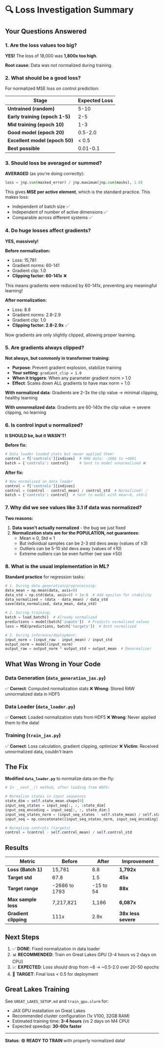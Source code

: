 # 🔍 Loss Investigation Summary

## Your Questions Answered

### 1. **Are the loss values too big?**
**YES!** The loss of 18,000 was **1,800x too high**.

**Root cause**: Data was not normalized during training.

### 2. **What should be a good loss?**

For normalized MSE loss on control prediction:

| Stage | Expected Loss |
|-------|---------------|
| **Untrained (random)** | 5-10 |
| **Early training (epoch 1-5)** | 2-5 |
| **Mid training (epoch 10)** | 1-3 |
| **Good model (epoch 20)** | 0.5-2.0 |
| **Excellent model (epoch 50)** | < 0.5 |
| **Best possible** | 0.01-0.1 |

### 3. **Should loss be averaged or summed?**

**AVERAGED** (as you're doing correctly):

```python
loss = jnp.sum(masked_error) / jnp.maximum(jnp.sum(masks), 1.0)
```

This gives **MSE per active element**, which is the standard practice. This makes loss:
- Independent of batch size ✅
- Independent of number of active dimensions ✅
- Comparable across different systems ✅

### 4. **Do huge losses affect gradients?**

**YES, massively!**

**Before normalization:**
- Loss: 15,781
- Gradient norms: 60-141
- Gradient clip: 1.0
- **Clipping factor: 60-141x** ❌

This means gradients were reduced by 60-141x, preventing any meaningful learning!

**After normalization:**
- Loss: 8.8
- Gradient norms: 2.8-2.9  
- Gradient clip: 1.0
- **Clipping factor: 2.8-2.9x** ✅

Now gradients are only slightly clipped, allowing proper learning.

### 5. **Are gradients always clipped?**

**Not always, but commonly in transformer training:**

- **Purpose**: Prevent gradient explosion, stabilize training
- **Your setting**: `gradient_clip = 1.0`
- **When it triggers**: When any parameter gradient norm > 1.0
- **Effect**: Scales down ALL gradients to have max norm = 1.0

**With normalized data**: Gradients are 2-3x the clip value → minimal clipping, healthy learning

**With unnormalized data**: Gradients are 60-140x the clip value → severe clipping, no learning

### 6. **Is control input u normalized?**

**It SHOULD be, but it WASN'T!**

**Before fix:**
```python
# Data loader loaded stats but never applied them!
control = f['controls'][indices]  # RAW data: -2686 to +4001
batch = {'controls': control}     # Sent to model unnormalized ❌
```

**After fix:**
```python
# Now normalized in data loader
control = f['controls'][indices]
control = (control - control_mean) / control_std  # Normalized! ✅
batch = {'controls': control}  # Sent to model with mean~0, std~1
```

### 7. **Why did we see values like 3.1 if data was normalized?**

**Two reasons:**

1. **Data wasn't actually normalized** - the bug we just fixed
2. **Normalization stats are for the POPULATION, not guarantees**:
   - Mean ≈ 0, Std ≈ 1
   - But individual samples can be 2-3 std devs away (values of ±3)
   - Outliers can be 5-10 std devs away (values of ±10)
   - Extreme outliers can be even further (we saw ±50)

### 8. **What is the usual implementation in ML?**

**Standard practice** for regression tasks:

```python
# 1. During data generation/preprocessing:
data_mean = np.mean(data, axis=0)
data_std = np.std(data, axis=0) + 1e-8  # Add epsilon for stability
data_normalized = (data - data_mean) / data_std
save(data_normalized, data_mean, data_std)

# 2. During training:
batch = load_batch()  # Already normalized
predictions = model(batch['inputs'])  # Predicts normalized values
loss = MSE(predictions, batch['targets'])  # Both normalized

# 3. During inference/deployment:
input_norm = (input_raw - input_mean) / input_std
output_norm = model(input_norm)
output_raw = output_norm * output_std + output_mean  # Denormalize!
```

## What Was Wrong in Your Code

### Data Generation (`data_generation_jax.py`)
✅ **Correct**: Computed normalization stats
❌ **Wrong**: Stored RAW unnormalized data in HDF5

### Data Loader (`data_loader.py`)  
✅ **Correct**: Loaded normalization stats from HDF5
❌ **Wrong**: Never applied them to the data!

### Training (`train_jax.py`)
✅ **Correct**: Loss calculation, gradient clipping, optimizer
❌ **Victim**: Received unnormalized data, couldn't learn

## The Fix

**Modified `data_loader.py`** to normalize data on-the-fly:

```python
# In __next__() method, after loading from HDF5:

# Normalize states in input sequences
state_dim = self.state_mean.shape[0]
input_seq_states = input_seq[:, :, :state_dim]
input_seq_encoding = input_seq[:, :, state_dim:]
input_seq_states_norm = (input_seq_states - self.state_mean) / self.state_std
input_seq = np.concatenate([input_seq_states_norm, input_seq_encoding], axis=-1)

# Normalize controls (targets)
control = (control - self.control_mean) / self.control_std
```

## Results

| Metric | Before | After | Improvement |
|--------|--------|-------|-------------|
| **Loss (Batch 1)** | 15,781 | 8.8 | **1,792x** |
| **Target std** | 67.8 | 1.5 | **45x** |
| **Target range** | -2686 to 1793 | -15 to 54 | **88x** |
| **Max sample loss** | 7,217,821 | 1,186 | **6,087x** |
| **Gradient clipping** | 111x | 2.9x | **38x less severe** |

## Next Steps

1. ✅ **DONE**: Fixed normalization in data loader
2. 📊 **RECOMMENDED**: Train on Great Lakes GPU (3-4 hours vs 2 days on CPU)
3. 📈 **EXPECTED**: Loss should drop from ~8 → ~0.5-2.0 over 20-50 epochs
4. 🎯 **TARGET**: Final loss < 0.5 for deployment

## Great Lakes Training

See `GREAT_LAKES_SETUP.md` and `train_gpu.slurm` for:
- JAX GPU installation on Great Lakes
- Recommended cluster configuration (1x V100, 32GB RAM)
- Estimated training time: **3-4 hours** (vs 2 days on M4 CPU)
- Expected speedup: **30-60x faster**

---

**Status**: 🟢 **READY TO TRAIN** with properly normalized data!

